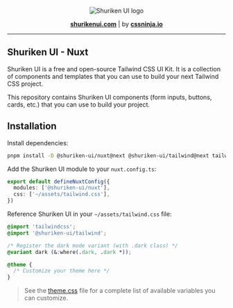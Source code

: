 <p align="center">
  <picture>
    <source media="(prefers-color-scheme: dark)" srcset="https://github.com/shuriken-ui/.github/assets/86636408/278e3026-1997-4e01-9457-20772adbce31">
    <source media="(prefers-color-scheme: light)" srcset="https://github.com/shuriken-ui/.github/assets/86636408/06f9d8e2-38aa-45b2-b91e-1c891a20e271">
    <img alt="Shuriken UI logo" src="https://github.com/shuriken-ui/.github/assets/86636408/06f9d8e2-38aa-45b2-b91e-1c891a20e271">
  </picture>
</p>


<p align="center">
  <a href="https://shurikenui.com" title="Shuriken UI website"><strong>shurikenui.com</strong></a> | 
  by <a href="https://cssninja.io" title="Our official website"><strong>cssninja.io</strong></a>
</p>

---

## Shuriken UI - Nuxt

Shuriken UI is a free and open-source Tailwind CSS UI Kit. It is a collection of components and templates that you can use to build your next Tailwind CSS project.

This repository contains Shuriken UI components (form inputs, buttons, cards, etc.) that you can use to build your project.

## Installation

Install dependencies:

```bash
pnpm install -D @shuriken-ui/nuxt@next @shuriken-ui/tailwind@next tailwindcss@next
```

Add the Shuriken UI module to your `nuxt.config.ts`:

```ts
export default defineNuxtConfig({
  modules: ['@shuriken-ui/nuxt'],
  css: ['~/assets/tailwind.css'],
})
```

Reference Shuriken UI in your `~/assets/tailwind.css` file:

```css
@import 'tailwindcss';
@import '@shuriken-ui/tailwind';

/* Register the dark mode variant (with .dark class) */
@variant dark (&:where(.dark, .dark *));

@theme {
  /* Customize your theme here */
}
```

> See the [theme.css](https://github.com/shuriken-ui/shuriken-ui/blob/main/packages/tailwind/lib/theme.css) file for a complete list of available variables you can customize.